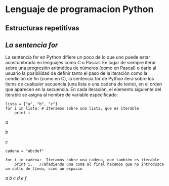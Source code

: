 # **Lenguaje de programacion Python** #

## Estructuras repetitivas ##

## *La sentencia for* ##

La sentencia for en Python difiere un poco de lo que uno puede estar acostumbrado en lenguajes como
C o Pascal. En lugar de siempre iterar sobre una progresión aritmética de números (como en Pascal) o
darle al usuario la posibilidad de definir tanto el paso de la iteración como la condición de fin (como en C),
la sentencia for de Python itera sobre los ítems de cualquier secuencia (una lista o una cadena de
texto), en el orden que aparecen en la secuencia. En cada iteración, el elemento siguiente del iterable se asigna al nombre de variable especificado:

    lista = ["a", "b", "c"]
    for i in lista: # Iteramos sobre una lista, que es iterable
    	print i

*a*

*b*

*c*

	cadena = "abcdef"

	for i in cadena:  Iteramos sobre una cadena, que también es iterable
		print i,   //añadiendo una coma al final hacemos que no introduzca un salto de línea, sino un espacio
    
*a b c d e f*

